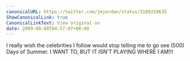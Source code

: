 ```yaml
---
canonicalURL: https://twitter.com/jmjordan/status/3189310635
ShowCanonicalLink: true
CanonicalLinkText: View original on
date: 2009-08-08T04:57:07+00:00
---
```

I really wish the celebrities I follow would stop telling me to go see (500) Days of Summer. I WANT TO, BUT IT ISN'T PLAYING WHERE I AM!!!